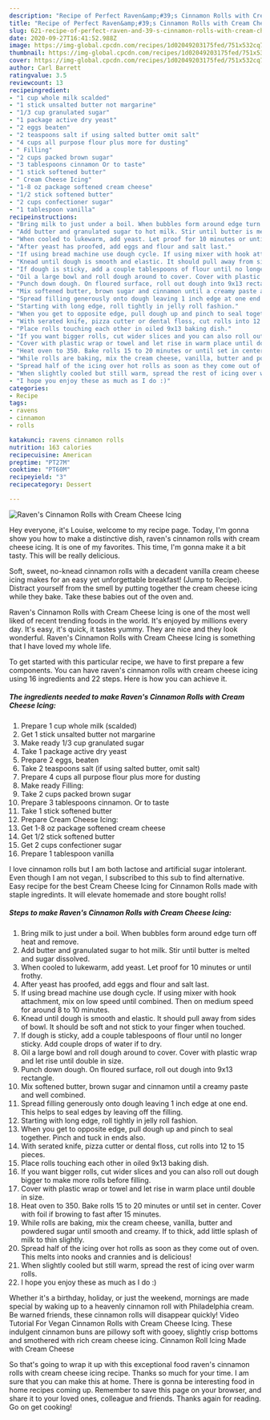 ```yaml
---
description: "Recipe of Perfect Raven&amp;#39;s Cinnamon Rolls with Cream Cheese Icing"
title: "Recipe of Perfect Raven&amp;#39;s Cinnamon Rolls with Cream Cheese Icing"
slug: 621-recipe-of-perfect-raven-and-39-s-cinnamon-rolls-with-cream-cheese-icing
date: 2020-09-27T16:41:52.988Z
image: https://img-global.cpcdn.com/recipes/1d02049203175fed/751x532cq70/ravens-cinnamon-rolls-with-cream-cheese-icing-recipe-main-photo.jpg
thumbnail: https://img-global.cpcdn.com/recipes/1d02049203175fed/751x532cq70/ravens-cinnamon-rolls-with-cream-cheese-icing-recipe-main-photo.jpg
cover: https://img-global.cpcdn.com/recipes/1d02049203175fed/751x532cq70/ravens-cinnamon-rolls-with-cream-cheese-icing-recipe-main-photo.jpg
author: Carl Barrett
ratingvalue: 3.5
reviewcount: 13
recipeingredient:
- "1 cup whole milk scalded"
- "1 stick unsalted butter not margarine"
- "1/3 cup granulated sugar"
- "1 package active dry yeast"
- "2 eggs beaten"
- "2 teaspoons salt if using salted butter omit salt"
- "4 cups all purpose flour plus more for dusting"
- " Filling"
- "2 cups packed brown sugar"
- "3 tablespoons cinnamon Or to taste"
- "1 stick softened butter"
- " Cream Cheese Icing"
- "1-8 oz package softened cream cheese"
- "1/2 stick softened butter"
- "2 cups confectioner sugar"
- "1 tablespoon vanilla"
recipeinstructions:
- "Bring milk to just under a boil. When bubbles form around edge turn off heat and remove."
- "Add butter and granulated sugar to hot milk. Stir until butter is melted and sugar dissolved."
- "When cooled to lukewarm, add yeast. Let proof for 10 minutes or until frothy."
- "After yeast has proofed, add eggs and flour and salt last."
- "If using bread machine use dough cycle. If using mixer with hook attachment, mix on low speed until combined. Then on medium speed for around 8 to 10 minutes."
- "Knead until dough is smooth and elastic. It should pull away from sides of bowl. It should be soft and not stick to your finger when touched."
- "If dough is sticky, add a couple tablespoons of flour until no longer sticky. Add couple drops of water if to dry."
- "Oil a large bowl and roll dough around to cover. Cover with plastic wrap and let rise until double in size."
- "Punch down dough. On floured surface, roll out dough into 9x13 rectangle."
- "Mix softened butter, brown sugar and cinnamon until a creamy paste and well combined."
- "Spread filling generously onto dough leaving 1 inch edge at one end. This helps to seal edges by leaving off the filling."
- "Starting with long edge, roll tightly in jelly roll fashion."
- "When you get to opposite edge, pull dough up and pinch to seal together. Pinch and tuck in ends also."
- "With serated knife, pizza cutter or dental floss, cut rolls into 12 to 15 pieces."
- "Place rolls touching each other in oiled 9x13 baking dish."
- "If you want bigger rolls, cut wider slices and you can also roll out dough bigger to make more rolls before filling."
- "Cover with plastic wrap or towel and let rise in warm place until double in size."
- "Heat oven to 350. Bake rolls 15 to 20 minutes or until set in center. Cover with foil if browing to fast after 15 minutes."
- "While rolls are baking, mix the cream cheese, vanilla, butter and powdered sugar until smooth and creamy. If to thick, add little splash of milk to thin slightly."
- "Spread half of the icing over hot rolls as soon as they come out of oven. This melts into nooks and crannies and is delicious!"
- "When slightly cooled but still warm, spread the rest of icing over warm rolls."
- "I hope you enjoy these as much as I do :)"
categories:
- Recipe
tags:
- ravens
- cinnamon
- rolls

katakunci: ravens cinnamon rolls 
nutrition: 163 calories
recipecuisine: American
preptime: "PT27M"
cooktime: "PT60M"
recipeyield: "3"
recipecategory: Dessert

---
```



![Raven&#39;s Cinnamon Rolls with Cream Cheese Icing](https://img-global.cpcdn.com/recipes/1d02049203175fed/751x532cq70/ravens-cinnamon-rolls-with-cream-cheese-icing-recipe-main-photo.jpg)

Hey everyone, it's Louise, welcome to my recipe page. Today, I'm gonna show you how to make a distinctive dish, raven&#39;s cinnamon rolls with cream cheese icing. It is one of my favorites. This time, I'm gonna make it a bit tasty. This will be really delicious.

Soft, sweet, no-knead cinnamon rolls with a decadent vanilla cream cheese icing makes for an easy yet unforgettable breakfast! (Jump to Recipe). Distract yourself from the smell by putting together the cream cheese icing while they bake. Take these babies out of the oven and.

Raven&#39;s Cinnamon Rolls with Cream Cheese Icing is one of the most well liked of recent trending foods in the world. It's enjoyed by millions every day. It's easy, it's quick, it tastes yummy. They are nice and they look wonderful. Raven&#39;s Cinnamon Rolls with Cream Cheese Icing is something that I have loved my whole life.


To get started with this particular recipe, we have to first prepare a few components. You can have raven&#39;s cinnamon rolls with cream cheese icing using 16 ingredients and 22 steps. Here is how you can achieve it.

<!--inarticleads1-->

##### The ingredients needed to make Raven&#39;s Cinnamon Rolls with Cream Cheese Icing:

1. Prepare 1 cup whole milk (scalded)
1. Get 1 stick unsalted butter not margarine
1. Make ready 1/3 cup granulated sugar
1. Take 1 package active dry yeast
1. Prepare 2 eggs, beaten
1. Take 2 teaspoons salt (if using salted butter, omit salt)
1. Prepare 4 cups all purpose flour plus more for dusting
1. Make ready  Filling:
1. Take 2 cups packed brown sugar
1. Prepare 3 tablespoons cinnamon. Or to taste
1. Take 1 stick softened butter
1. Prepare  Cream Cheese Icing:
1. Get 1-8 oz package softened cream cheese
1. Get 1/2 stick softened butter
1. Get 2 cups confectioner sugar
1. Prepare 1 tablespoon vanilla


I love cinnamon rolls but I am both lactose and artificial sugar intolerant. Even though I am not vegan, I subscribed to this sub to find alternative. Easy recipe for the best Cream Cheese Icing for Cinnamon Rolls made with staple ingredints. It will elevate homemade and store bought rolls! 

<!--inarticleads2-->

##### Steps to make Raven&#39;s Cinnamon Rolls with Cream Cheese Icing:

1. Bring milk to just under a boil. When bubbles form around edge turn off heat and remove.
1. Add butter and granulated sugar to hot milk. Stir until butter is melted and sugar dissolved.
1. When cooled to lukewarm, add yeast. Let proof for 10 minutes or until frothy.
1. After yeast has proofed, add eggs and flour and salt last.
1. If using bread machine use dough cycle. If using mixer with hook attachment, mix on low speed until combined. Then on medium speed for around 8 to 10 minutes.
1. Knead until dough is smooth and elastic. It should pull away from sides of bowl. It should be soft and not stick to your finger when touched.
1. If dough is sticky, add a couple tablespoons of flour until no longer sticky. Add couple drops of water if to dry.
1. Oil a large bowl and roll dough around to cover. Cover with plastic wrap and let rise until double in size.
1. Punch down dough. On floured surface, roll out dough into 9x13 rectangle.
1. Mix softened butter, brown sugar and cinnamon until a creamy paste and well combined.
1. Spread filling generously onto dough leaving 1 inch edge at one end. This helps to seal edges by leaving off the filling.
1. Starting with long edge, roll tightly in jelly roll fashion.
1. When you get to opposite edge, pull dough up and pinch to seal together. Pinch and tuck in ends also.
1. With serated knife, pizza cutter or dental floss, cut rolls into 12 to 15 pieces.
1. Place rolls touching each other in oiled 9x13 baking dish.
1. If you want bigger rolls, cut wider slices and you can also roll out dough bigger to make more rolls before filling.
1. Cover with plastic wrap or towel and let rise in warm place until double in size.
1. Heat oven to 350. Bake rolls 15 to 20 minutes or until set in center. Cover with foil if browing to fast after 15 minutes.
1. While rolls are baking, mix the cream cheese, vanilla, butter and powdered sugar until smooth and creamy. If to thick, add little splash of milk to thin slightly.
1. Spread half of the icing over hot rolls as soon as they come out of oven. This melts into nooks and crannies and is delicious!
1. When slightly cooled but still warm, spread the rest of icing over warm rolls.
1. I hope you enjoy these as much as I do :)


Whether it&#39;s a birthday, holiday, or just the weekend, mornings are made special by waking up to a heavenly cinnamon roll with Philadelphia cream. Be warned friends, these cinnamon rolls will disappear quickly! Video Tutorial For Vegan Cinnamon Rolls with Cream Cheese Icing. These indulgent cinnamon buns are pillowy soft with gooey, slightly crisp bottoms and smothered with rich cream cheese icing. Cinnamon Roll Icing Made with Cream Cheese 

So that's going to wrap it up with this exceptional food raven&#39;s cinnamon rolls with cream cheese icing recipe. Thanks so much for your time. I am sure that you can make this at home. There is gonna be interesting food in home recipes coming up. Remember to save this page on your browser, and share it to your loved ones, colleague and friends. Thanks again for reading. Go on get cooking!
